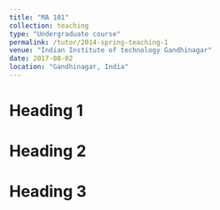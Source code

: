 ```yaml
---
title: "MA 101"
collection: teaching
type: "Undergraduate course"
permalink: /tutor/2014-spring-teaching-1
venue: "Indian Institute of technology Gandhinagar"
date: 2017-08-02
location: "Gandhinagar, India"
---
```




Heading 1
======

Heading 2
======

Heading 3
======
